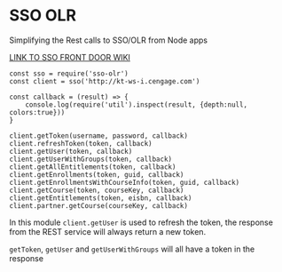 # SSO OLR

Simplifying the Rest calls to SSO/OLR from Node apps 

[LINK TO SSO FRONT DOOR WIKI](http://wiki.cengage.com/pages/viewpage.action?pageId=135267797)

```
const sso = require('sso-olr')
const client = sso('http://kt-ws-i.cengage.com')

const callback = (result) => {
	console.log(require('util').inspect(result, {depth:null, colors:true}))
}

client.getToken(username, password, callback)
client.refreshToken(token, callback)
client.getUser(token, callback)
client.getUserWithGroups(token, callback)
client.getAllEntitlements(token, callback)
client.getEnrollments(token, guid, callback)
client.getEnrollmentsWithCourseInfo(token, guid, callback)
client.getCourse(token, courseKey, callback)
client.getEntitlements(token, eisbn, callback)
client.partner.getCourse(courseKey, callback)
```


In this module `client.getUser` is used to refresh the token, the response from the REST service will always return a new token.

`getToken`, `getUser` and `getUserWithGroups` will all have a token in the response